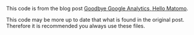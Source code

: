 This code is from the blog post [Goodbye Google Analytics, Hello Matomo](https://kalfeher.com/goodbye-google-hello-matomo/).

This code may be more up to date that what is found in the original post. Therefore it is recommended you always use these files.
